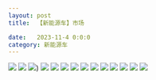 ```yaml
---
layout: post
title:  【新能源车】市场

date:   2023-11-4 0:0:0
category: 新能源车
---
```

![](http://s79weexgu.hd-bkt.clouddn.com/img/6661699834311_.pic.jpg)
![](http://s79weexgu.hd-bkt.clouddn.com/img/new_car_market_v1.0_2311131417.png)
![](http://s79weexgu.hd-bkt.clouddn.com/img/IMG_1612.PNG))
![](http://s79weexgu.hd-bkt.clouddn.com/img/IMG_1613.PNG)
![](http://s79weexgu.hd-bkt.clouddn.com/img/IMG_1614.PNG)
![](http://s79weexgu.hd-bkt.clouddn.com/img/IMG_1615.PNG)
![](http://s79weexgu.hd-bkt.clouddn.com/img/IMG_1616.PNG)
![](http://s79weexgu.hd-bkt.clouddn.com/img/IMG_1617.PNG)
![](http://s79weexgu.hd-bkt.clouddn.com/img/IMG_1618.PNG)
![](http://s79weexgu.hd-bkt.clouddn.com/img/IMG_1619.PNG)
![](http://s79weexgu.hd-bkt.clouddn.com/img/IMG_1620.PNG)
![](http://s79weexgu.hd-bkt.clouddn.com/img/IMG_1621.PNG)
![](http://s79weexgu.hd-bkt.clouddn.com/img/IMG_1622.PNG)
![](http://s79weexgu.hd-bkt.clouddn.com/img/IMG_1623.PNG)

